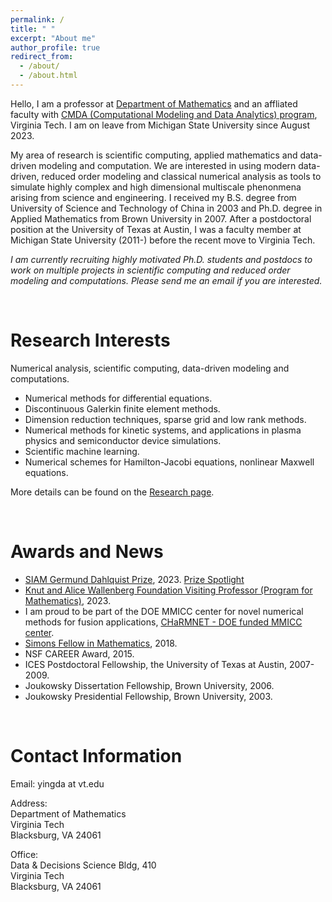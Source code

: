 ```yaml
---
permalink: /
title: " " 
excerpt: "About me"
author_profile: true
redirect_from: 
  - /about/
  - /about.html
---
```




Hello, I am a professor at [Department of Mathematics](https://math.vt.edu/) and an affliated faculty with [CMDA (Computational Modeling and Data Analytics) program](https://data.science.vt.edu/programs/cmda.html), Virginia Tech. I am on leave from  Michigan State University since August 2023. 

My area of research is scientific computing, applied mathematics and data-driven modeling and computation. We are interested in using modern data-driven, reduced order modeling and classical numerical analysis as tools to simulate highly complex and high dimensional multiscale phenonmena arising from science and engineering. I received my B.S. degree from University of Science and Technology of China in 2003 and Ph.D. degree in Applied Mathematics from Brown University in 2007. After a postdoctoral position at the University of Texas at Austin, I was a faculty member at Michigan State University (2011-) before the recent move to Virginia Tech. 

*I am currently recruiting highly motivated Ph.D. students and postdocs to work on multiple projects in scientific computing and reduced order modeling and computations. Please send me an email if you are interested.*

<p>&nbsp;</p>

Research Interests
======

Numerical analysis, scientific computing, data-driven modeling and computations.
* Numerical methods for differential equations.
* Discontinuous Galerkin finite element methods.
* Dimension reduction techniques, sparse grid and low rank methods.
* Numerical methods for kinetic systems, and applications in plasma physics and semiconductor device simulations.
* Scientific machine learning.
* Numerical schemes for Hamilton-Jacobi equations, nonlinear Maxwell equations.
  
More details can be found on the [Research page](https://yingdacheng.github.io/research/).
<p>&nbsp;</p>

# Awards and News
* [SIAM Germund Dahlquist Prize](https://www.siam.org/prizes-recognition/major-prizes-lectures/detail/germund-dahlquist-prize), 2023. [Prize Spotlight](https://sinews.siam.org/Details-Page/august-prize-spotlight#Cheng)
* [Knut and Alice Wallenberg Foundation Visiting Professor (Program for Mathematics)](https://kaw.wallenberg.org/en/yingda-cheng), 2023.
* I am proud to be part of the DOE MMICC center for novel numerical methods for fusion applications, [CHaRMNET - DOE funded MMICC center](https://charmnet-mmicc.github.io/).
* [Simons Fellow in Mathematics](https://www.simonsfoundation.org/grant/simons-fellows-in-mathematics/?tab=awardees), 2018.
* NSF CAREER Award, 2015.
* ICES Postdoctoral Fellowship, the University of Texas at Austin, 2007-2009.
* Joukowsky Dissertation Fellowship, Brown University, 2006.
* Joukowsky Presidential Fellowship, Brown University, 2003.


<p>&nbsp;</p>


# Contact Information

Email: yingda at vt.edu

Address:\
Department of Mathematics\
Virginia Tech\
Blacksburg, VA 24061

Office:\
Data & Decisions Science Bldg, 410\
Virginia Tech\
Blacksburg, VA 24061


